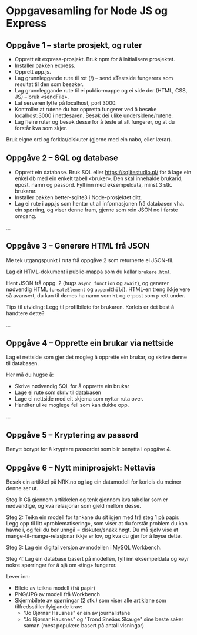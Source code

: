 # Oppgavesamling for Node JS og Express

## Oppgåve 1 – starte prosjekt, og ruter
- Opprett eit express-prosjekt. Bruk npm for å initialisere prosjektet.
- Installer pakken express.
- Opprett app.js.
- Lag grunnleggande rute til rot (/) – send «Testside fungerer» som resultat til den som besøker.
- Lag grunnleggande rute til ei public-mappe og ei side der (HTML, CSS, JS) – bruk «sendFile».
- Lat serveren lytte på localhost, port 3000.
- Kontroller at rutene du har oppretta fungerer ved å besøke localhost:3000 i nettlesaren. Besøk dei ulike undersidene/rutene.
- Lag fleire ruter og besøk desse for å teste at alt fungerer, og at du forstår kva som skjer.

Bruk eigne ord og forklar/diskuter (gjerne med ein nabo, eller lærar).

## Oppgåve 2 – SQL og database
- Opprett ein database. Bruk SQL eller https://sqlitestudio.pl/ for å lage ein enkel db med ein enkelt tabell «bruker». Den skal innehalde brukarid, epost, namn og passord. Fyll inn med eksempeldata, minst 3 stk. brukarar.
- Installer pakken better-sqlite3 i Node-prosjektet ditt.
- Lag ei rute i app.js som hentar ut all informasjonen frå databasen vha. ein spørring, og viser denne fram, gjerne som rein JSON no i første omgang.

…

## Oppgåve 3 – Generere HTML frå JSON
Me tek utgangspunkt i ruta frå oppgåve 2 som returnerte ei JSON-fil.

Lag eit HTML-dokument i public-mappa som du kallar `brukere.html`.

Hent JSON frå oppg. 2 (hugs `async function` og `await`), og generer nødvendig HTML (`createElement` og `appendChild`). HTML-en treng ikkje vere så avansert, du kan til dømes ha namn som `h1` og e-post som `p` rett under.

Tips til utviding: Legg til profilbilete for brukaren. Korleis er det best å handtere dette?

…

## Oppgåve 4 – Opprette ein brukar via nettside
Lag ei nettside som gjer det mogleg å opprette ein brukar, og skrive denne til databasen.

Her må du hugse å:
- Skrive nødvendig SQL for å opprette ein brukar
- Lage ei rute som skriv til databasen
- Lage ei nettside med eit skjema som nyttar ruta over.
- Handter ulike moglege feil som kan dukke opp. 

…

## Oppgåve 5 – Kryptering av passord
Benytt bcrypt for å kryptere passordet som blir benytta i oppgåve 4. 

## Oppgåve 6 – Nytt miniprosjekt: Nettavis
Besøk ein artikkel på NRK.no og lag ein datamodell for korleis du meiner denne ser ut.

Steg 1: Gå gjennom artikkelen og tenk gjennom kva tabellar som er nødvendige, og kva relasjonar som gjeld mellom desse.

Steg 2: Teikn ein modell for tankane du sit igjen med frå steg 1 på papir. Legg opp til litt «problematisering», som viser at du forstår problem du kan havne i, og feil du bør unngå = diskuter/snakk høgt. Du må sjølv vise at mange-til-mange-relasjonar ikkje er lov, og kva du gjer for å løyse dette.

Steg 3: Lag ein digital versjon av modellen i MySQL Workbench.

Steg 4: Lag ein database basert på modellen, fyll inn eksempeldata og køyr nokre spørringar for å sjå om «ting» fungerer.

Lever inn: 
- Bilete av teikna modell (frå papir)
- PNG/JPG av modell frå Workbench
- Skjermbilete av spørringar (2 stk.) som viser alle artiklane som tilfredsstiller fylgjande krav:
    - "Jo Bjørnar Hausnes" er ein av journalistane
    - "Jo Bjørnar Hausnes" og "Trond Sneåas Skauge" sine beste saker saman (mest populære basert på antall visningar)